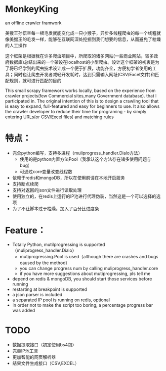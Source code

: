 # MonkeyKing
an offline crawler framwork

美猴王孙悟空每一根毛发就能变化成一只小猴子，异步多线程爬虫的每一个线程就像美猴王的毛发一样，能够在互联网深处挖掘到我们想要的信息，从而避免了枯燥的人工操作

这个框架是根据我在许多爬虫项目中，所爬取的诸多网站(一些商业网站，较多政府数据库)总结出来的一个架设在localhost的小型爬虫。设计这个框架的初衷是为了将已经学到的爬虫技术设计成一个便于扩展，功能齐全，方便初学者使用的工具；同时也让爬虫开发者减轻开发耗时，达到只需输入网址(CSV/Excel文件)和匹配规则，就可进行匹配的目的

This small scrapy framework works locally, based on the experience from crawler projects(few Commercial sites,many Government database). that I participated in. The original intention of this is to design a crawling  tool that is easy to expand, full-featured and easy for beginners to use. It also allows the crawler developer to reduce their time for programing - by simply entering URLs(or CSV/Excel files) and matching rules


# 特点：
* 完全python编写，支持多进程（muliprogress_handler.Dialo方法）
	* 使用的是python内置方法Pool（我承认这个方法存在诸多使用问题与bug）
	* 可通过core变量改变线程数
* 依赖于redis和mongoDB，所以在使用前请在本地开启服务
* 支持断点续爬
* 支持对返回的json文件进行读取处理
* 使用独立的，在redis上运行的IP池进行代理伪装，当然这是一个可以选择的选项
* 为了不让脚本过于枯燥，加入了百分比进度条

# Feature：
* Totally Python, mutilprogressing is supported（muliprogress_handler.Dialo）
	* mutiprogressing.Pool is used（although there are crashes and bugs caused by the method）
	* you can change progress num by calling muliprogress_handler.core
	* if you have more suggestions about mutiprogressing, pls tell me
* depend on redis & mongoDB, you should start those services before running
* restarting at breakpoint is supported
* a json parser is included
* a separated IP pool is running on redis, optional
* In order not to make the script too boring, a percentage progress bar was added

# TODO
* 数据提取接口（初定使用bs4包）
* 完善IP池工具
* 更加智能的网页解析器
* 结果文件生成接口（CSV,EXCEL）
